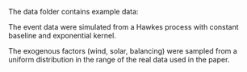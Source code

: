 The data folder contains example data:

The event data were simulated from a Hawkes process with constant baseline and exponential kernel.

The exogenous factors (wind, solar, balancing) were sampled from a uniform distribution in the range of the real data used in the paper.